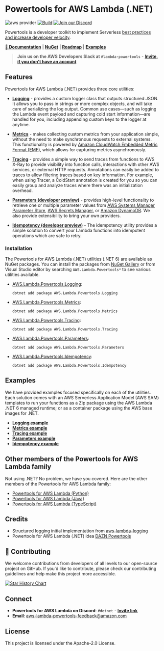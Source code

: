 # Powertools for AWS Lambda (.NET)

![aws provider](https://img.shields.io/badge/provider-AWS-orange?logo=amazon-aws&color=ff9900)
[![Build](https://github.com/aws-powertools/powertools-lambda-dotnet/actions/workflows/build.yml/badge.svg?branch=develop)](https://github.com/aws-powertools/powertools-lambda-dotnet/actions/workflows/build.yml)
[![Join our Discord](https://dcbadge.vercel.app/api/server/B8zZKbbyET)](https://discord.gg/B8zZKbbyET)

Powertools is a developer toolkit to implement Serverless [best practices and increase developer velocity](https://docs.powertools.aws.dev/lambda-dotnet/#features).

**[📜 Documentation](https://docs.powertools.aws.dev/lambda-dotnet/)** | **[NuGet](https://www.nuget.org/)** | **[Roadmap](https://github.com/aws-powertools/powertools-lambda-roadmap/projects/1)** | **[Examples](#examples)**

> **Join us on the AWS Developers Slack at `#lambda-powertools`** - **[Invite, if you don't have an account](https://join.slack.com/t/awsdevelopers/shared_invite/zt-gu30gquv-EhwIYq3kHhhysaZ2aIX7ew)**

## Features

Powertools for AWS Lambda (.NET) provides three core utilities:

* **[Logging](https://docs.powertools.aws.dev/lambda-dotnet/core/logging/)** - provides a custom logger class that outputs structured JSON. It allows you to pass in strings or more complex objects, and will take care of serializing the log output. Common use cases—such as logging the Lambda event payload and capturing cold start information—are handled for you, including appending custom keys to the logger at anytime.

* **[Metrics](https://docs.powertools.aws.dev/lambda-dotnet/core/metrics/)** - makes collecting custom metrics from your application simple, without the need to make synchronous requests to external systems. This functionality is powered by [Amazon CloudWatch Embedded Metric Format (EMF)](https://docs.aws.amazon.com/AmazonCloudWatch/latest/monitoring/CloudWatch_Embedded_Metric_Format.html), which allows for capturing metrics asynchronously.

* **[Tracing](https://docs.powertools.aws.dev/lambda-dotnet/core/tracing/)** - provides a simple way to send traces from functions to AWS X-Ray to provide visibility into function calls, interactions with other AWS services, or external HTTP requests. Annotations can easily be added to traces to allow filtering traces based on key information. For example, when using Tracer, a ColdStart annotation is created for you so you can easily group and analyze traces where there was an initialization overhead.

* **[Parameters (developer preview)](https://docs.powertools.aws.dev/lambda-dotnet/utilities/parameters/)** - provides high-level functionality to retrieve one or multiple parameter values from [AWS Systems Manager Parameter Store](https://docs.aws.amazon.com/systems-manager/latest/userguide/systems-manager-parameter-store.html), [AWS Secrets Manager](https://aws.amazon.com/secrets-manager/), or [Amazon DynamoDB](https://aws.amazon.com/dynamodb/). We also provide extensibility to bring your own providers.

* **[Idempotency (developer preview)](https://docs.powertools.aws.dev/lambda-dotnet/utilities/idempotency/)** - The idempotency utility provides a simple solution to convert your Lambda functions into idempotent operations which are safe to retry.

### Installation

The Powertools for AWS Lambda (.NET) utilities (.NET 6) are available as NuGet packages. You can install the packages from [NuGet Gallery](https://www.nuget.org/packages?q=AWS+Lambda+Powertools*) or from Visual Studio editor by searching `AWS.Lambda.Powertools*` to see various utilities available.

* [AWS.Lambda.Powertools.Logging](https://www.nuget.org/packages?q=AWS.Lambda.Powertools.Logging):

    `dotnet add package AWS.Lambda.Powertools.Logging`

* [AWS.Lambda.Powertools.Metrics](https://www.nuget.org/packages?q=AWS.Lambda.Powertools.Metrics):

    `dotnet add package AWS.Lambda.Powertools.Metrics`

* [AWS.Lambda.Powertools.Tracing](https://www.nuget.org/packages?q=AWS.Lambda.Powertools.Tracing):

    `dotnet add package AWS.Lambda.Powertools.Tracing`

* [AWS.Lambda.Powertools.Parameters](https://www.nuget.org/packages?q=AWS.Lambda.Powertools.Parameters):

    `dotnet add package AWS.Lambda.Powertools.Parameters`

* [AWS.Lambda.Powertools.Idempotency](https://www.nuget.org/packages?q=AWS.Lambda.Powertools.Idempotency):

    `dotnet add package AWS.Lambda.Powertools.Idempotency`

## Examples

We have provided examples focused specifically on each of the utilities. Each solution comes with an AWS Serverless Application Model (AWS SAM) templates to run your functions as a Zip package using the AWS Lambda .NET 6 managed runtime; or as a container package using the AWS base images for .NET.

* **[Logging example](examples/Logging/)**
* **[Metrics example](examples/Metrics/)**
* **[Tracing example](examples/Tracing/)**
* **[Parameters example](examples/Parameters/)**
* **[Idempotency example](examples/Idempotency)**

## Other members of the Powertools for AWS Lambda family

Not using .NET? No problem, we have you covered. Here are the other members of the Powertools for AWS Lambda family:

* [Powertools for AWS Lambda (Python)](https://github.com/aws-powertools/powertools-lambda-python)
* [Powertools for AWS Lambda (Java)](https://github.com/aws-powertools/powertools-lambda-java)
* [Powertools for AWS Lambda (TypeScript)](https://github.com/aws-powertools/powertools-lambda-typescript)

## Credits

* Structured logging initial implementation from [aws-lambda-logging](https://gitlab.com/hadrien/aws_lambda_logging)
* Powertools for AWS Lambda (.NET) idea [DAZN Powertools](https://github.com/getndazn/dazn-lambda-powertools/)

## 👋 Contributing

We welcome contributions from developers of all levels to our open-source project on GitHub. If you'd like to contribute, please check our contributing guidelines and help make this project more accessible.

[![Star History Chart](https://api.star-history.com/svg?repos=aws-powertools/powertools-lambda-dotnet&type=Date)](https://star-history.com/#aws-powertools/powertools-lambda-dotnet&Date)

## Connect

* **Powertools for AWS Lambda on Discord**: `#dotnet` - **[Invite link](https://discord.gg/B8zZKbbyET)**
* **Email**: <aws-lambda-powertools-feedback@amazon.com>

## License

This project is licensed under the Apache-2.0 License.
